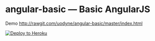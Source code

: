 # angular-basic — Basic AngularJS

Demo
http://rawgit.com/uodyne/angular-basic/master/index.html

[![Deploy to Heroku](https://www.herokucdn.com/deploy/button.png)](https://heroku.com/deploy)

